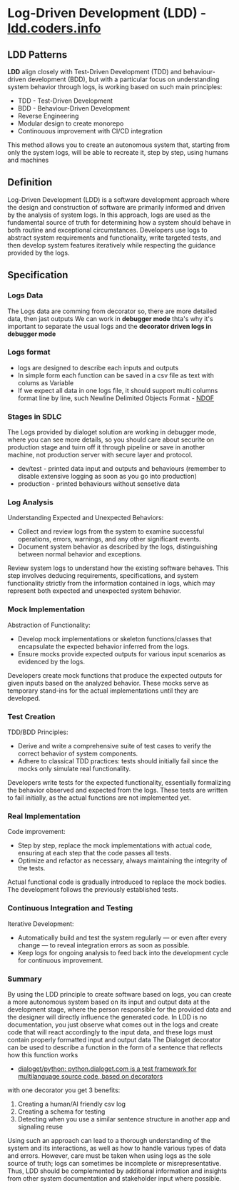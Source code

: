 # Log-Driven Development (LDD) - [ldd.coders.info](http://ldd.coders.info)


## LDD Patterns

**LDD** align closely with Test-Driven Development (TDD) and behaviour-driven development (BDD), but with a particular focus on understanding system behavior through logs, is working based on such main principles:

+ TDD - Test-Driven Development
+ BDD - Behaviour-Driven Development
+ Reverse Engineering
+ Modular design to create monorepo
+ Continouous improvement with CI/CD integration

This method allows you to create an autonomous system that, starting from only the system logs, will be able to recreate it, step by step, using humans and machines



## Definition

Log-Driven Development (LDD) is a software development approach where the design and construction of software are primarily informed and driven by the analysis of system logs. In this approach, logs are used as the fundamental source of truth for determining how a system should behave in both routine and exceptional circumstances. Developers use logs to abstract system requirements and functionality, write targeted tests, and then develop system features iteratively while respecting the guidance provided by the logs.



## Specification

### Logs Data
The Logs data are comming from decorator so, there are more detailed data, then jast outputs
We can work in **debugger mode** thta's why it's important to separate the usual logs and the **decorator driven logs in debugger mode**

### Logs format 
+ logs are designed to describe each inputs and outputs
+ In simple form each function can be saved in a csv file as text with colums as Variable
+ If we expect all data in one logs file, it should support multi columns format line by line, such Newline Delimited Objects Format - [NDOF](https://www.ndof.org/) 

### Stages in SDLC

The Logs provided by dialoget solution are working in debugger mode, where you can see more details, so you should care about securite on production stage and tuirn off it through pipeline or save in another machine, not production server with secure layer and protocol.

+ dev/test - printed data input and outputs and behaviours (remember to disable extensive logging as soon as you go into production)
+ production - printed behaviours without sensetive data  


### Log Analysis
Understanding Expected and Unexpected Behaviors:
 
- Collect and review logs from the system to examine successful operations, errors, warnings, and any other significant events.
- Document system behavior as described by the logs, distinguishing between normal behavior and exceptions.

Review system logs to understand how the existing software behaves. This step involves deducing requirements, specifications, and system functionality strictly from the information contained in logs, which may represent both expected and unexpected system behavior.


### Mock Implementation
Abstraction of Functionality:
- Develop mock implementations or skeleton functions/classes that encapsulate the expected behavior inferred from the logs.
- Ensure mocks provide expected outputs for various input scenarios as evidenced by the logs.

Developers create mock functions that produce the expected outputs for given inputs based on the analyzed behavior. 
These mocks serve as temporary stand-ins for the actual implementations until they are developed.


### Test Creation
TDD/BDD Principles:
- Derive and write a comprehensive suite of test cases to verify the correct behavior of system components.
- Adhere to classical TDD practices: tests should initially fail since the mocks only simulate real functionality.

Developers write tests for the expected functionality, essentially formalizing the behavior observed and expected from the logs. 
These tests are written to fail initially, as the actual functions are not implemented yet.

### Real Implementation
Code improvement:
- Step by step, replace the mock implementations with actual code, ensuring at each step that the code passes all tests.
- Optimize and refactor as necessary, always maintaining the integrity of the tests.

Actual functional code is gradually introduced to replace the mock bodies. 
The development follows the previously established tests.


### Continuous Integration and Testing
Iterative Development:
- Automatically build and test the system regularly — or even after every change — to reveal integration errors as soon as possible.
- Keep logs for ongoing analysis to feed back into the development cycle for continuous improvement.


### Summary 

By using the LDD principle to create software based on logs, you can create a more autonomous system based on its input and output data at the development stage, where the person responsible for the provided data and the designer will directly influence the generated code.
In LDD is no documentation, you just observe what comes out in the logs and create code that will react accordingly to the input data, and these logs must contain properly formatted input and output data
The Dialoget decorator can be used to describe a function in the form of a sentence that reflects how this function works
+ [dialoget/python: python.dialoget.com is a test framework for multilanguage source code, based on decorators](https://github.com/dialoget/python)

with one decorator you get 3 benefits: 
1. Creating a human/AI friendly csv log
2. Creating a schema for testing
3. Detecting when you use a similar sentence structure in another app and signaling reuse


Using such an approach can lead to a thorough understanding of the system and its interactions, as well as how to handle various types of data and errors. 
However, care must be taken when using logs as the sole source of truth; logs can sometimes be incomplete or misrepresentative. 
Thus, LDD should be complemented by additional information and insights from other system documentation and stakeholder input where possible.









